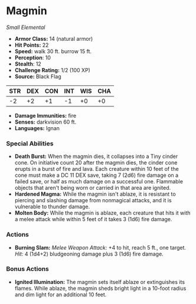 # Magmin

*Small* *Elemental*

- **Armor Class:** 14 (natural armor)
- **Hit Points:** 22 
- **Speed:** walk 30 ft. burrow 15 ft.
- **Perception**: 10
- **Stealth**: 12
- **Challenge Rating:** 1/2 (100 XP)
- **Source:** Black Flag

| STR | DEX | CON | INT | WIS | CHA |
| --- | --- | --- | --- | --- | --- |
| -2 | +2 | +1 | -1 | +0 | +0 |

- **Damage Immunities:** fire
- **Senses:** darkvision 60 ft.
- **Languages:** Ignan

### Special Abilities

- **Death Burst:** When the magmin dies, it collapses into a Tiny cinder cone. On initiative count 20 after the magmin dies, the cinder cone erupts in a burst of fire and lava. Each creature within 10 feet of the cone must make a DC 11 DEX save, taking 7 (2d6) fire damage on a failed save, or half as much damage on a successful one. Flammable objects that aren't being worn or carried in that area are ignited.
- **Hardened Magma:** While the magmin isn't ablaze, it is resistant to piercing and slashing damage from nonmagical attacks, and it is vulnerable to thunder damage.
- **Molten Body:** While the magmin is ablaze, each creature that hits it with a melee attack while within 5 feet of it takes 3 (1d6) fire damage.

### Actions

- **Burning Slam:** _Melee Weapon Attack:_ +4 to hit, reach 5 ft., one target. _Hit:_ 4 (1d4+2) bludgeoning damage plus 3 (1d6) fire damage.

### Bonus Actions

- **Ignited Illumination:** The magmin sets itself ablaze or extinguishes its flames. While ablaze, the magmin sheds bright light in a 10-foot radius and dim light for an additional 10 feet.
